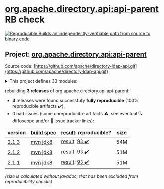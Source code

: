 [org.apache.directory.api:api-parent](https://central.sonatype.com/artifact/org.apache.directory.api/api-parent/2.1.3/versions) RB check
=======

[![Reproducible Builds](https://reproducible-builds.org/images/logos/rb.svg) an independently-verifiable path from source to binary code](https://reproducible-builds.org/)

## Project: [org.apache.directory.api:api-parent](https://central.sonatype.com/artifact/org.apache.directory.api/api-parent/2.1.3/versions)

Source code: [https://github.com/apache/directory-ldap-api.git](https://github.com/apache/directory-ldap-api.git)

<details><summary>This project defines 33 modules:</summary>

* [org.apache.directory.api:apache-ldap-api](https://central.sonatype.com/artifact/org.apache.directory.api/apache-ldap-api/2.1.3)
* [org.apache.directory.api:api-all](https://central.sonatype.com/artifact/org.apache.directory.api/api-all/2.1.3)
* [org.apache.directory.api:api-asn1-api](https://central.sonatype.com/artifact/org.apache.directory.api/api-asn1-api/2.1.3)
* [org.apache.directory.api:api-asn1-ber](https://central.sonatype.com/artifact/org.apache.directory.api/api-asn1-ber/2.1.3)
* [org.apache.directory.api:api-asn1-parent](https://central.sonatype.com/artifact/org.apache.directory.api/api-asn1-parent/2.1.3)
* [org.apache.directory.api:api-dsml-engine](https://central.sonatype.com/artifact/org.apache.directory.api/api-dsml-engine/2.1.3)
* [org.apache.directory.api:api-dsml-parent](https://central.sonatype.com/artifact/org.apache.directory.api/api-dsml-parent/2.1.3)
* [org.apache.directory.api:api-dsml-parser](https://central.sonatype.com/artifact/org.apache.directory.api/api-dsml-parser/2.1.3)
* [org.apache.directory.api:api-i18n](https://central.sonatype.com/artifact/org.apache.directory.api/api-i18n/2.1.3)
* [org.apache.directory.api:api-integ](https://central.sonatype.com/artifact/org.apache.directory.api/api-integ/2.1.3)
* [org.apache.directory.api:api-integ-osgi](https://central.sonatype.com/artifact/org.apache.directory.api/api-integ-osgi/2.1.3)
* [org.apache.directory.api:api-ldap-client-all](https://central.sonatype.com/artifact/org.apache.directory.api/api-ldap-client-all/2.1.3)
* [org.apache.directory.api:api-ldap-client-api](https://central.sonatype.com/artifact/org.apache.directory.api/api-ldap-client-api/2.1.3)
* [org.apache.directory.api:api-ldap-client-parent](https://central.sonatype.com/artifact/org.apache.directory.api/api-ldap-client-parent/2.1.3)
* [org.apache.directory.api:api-ldap-codec-core](https://central.sonatype.com/artifact/org.apache.directory.api/api-ldap-codec-core/2.1.3)
* [org.apache.directory.api:api-ldap-codec-parent](https://central.sonatype.com/artifact/org.apache.directory.api/api-ldap-codec-parent/2.1.3)
* [org.apache.directory.api:api-ldap-codec-standalone](https://central.sonatype.com/artifact/org.apache.directory.api/api-ldap-codec-standalone/2.1.3)
* [org.apache.directory.api:api-ldap-extras-aci](https://central.sonatype.com/artifact/org.apache.directory.api/api-ldap-extras-aci/2.1.3)
* [org.apache.directory.api:api-ldap-extras-codec](https://central.sonatype.com/artifact/org.apache.directory.api/api-ldap-extras-codec/2.1.3)
* [org.apache.directory.api:api-ldap-extras-codec-api](https://central.sonatype.com/artifact/org.apache.directory.api/api-ldap-extras-codec-api/2.1.3)
* [org.apache.directory.api:api-ldap-extras-parent](https://central.sonatype.com/artifact/org.apache.directory.api/api-ldap-extras-parent/2.1.3)
* [org.apache.directory.api:api-ldap-extras-sp](https://central.sonatype.com/artifact/org.apache.directory.api/api-ldap-extras-sp/2.1.3)
* [org.apache.directory.api:api-ldap-extras-trigger](https://central.sonatype.com/artifact/org.apache.directory.api/api-ldap-extras-trigger/2.1.3)
* [org.apache.directory.api:api-ldap-extras-util](https://central.sonatype.com/artifact/org.apache.directory.api/api-ldap-extras-util/2.1.3)
* [org.apache.directory.api:api-ldap-model](https://central.sonatype.com/artifact/org.apache.directory.api/api-ldap-model/2.1.3)
* [org.apache.directory.api:api-ldap-net-mina](https://central.sonatype.com/artifact/org.apache.directory.api/api-ldap-net-mina/2.1.3)
* [org.apache.directory.api:api-ldap-net-parent](https://central.sonatype.com/artifact/org.apache.directory.api/api-ldap-net-parent/2.1.3)
* [org.apache.directory.api:api-ldap-parent](https://central.sonatype.com/artifact/org.apache.directory.api/api-ldap-parent/2.1.3)
* [org.apache.directory.api:api-ldap-schema-converter](https://central.sonatype.com/artifact/org.apache.directory.api/api-ldap-schema-converter/2.1.3)
* [org.apache.directory.api:api-ldap-schema-data](https://central.sonatype.com/artifact/org.apache.directory.api/api-ldap-schema-data/2.1.3)
* [org.apache.directory.api:api-ldap-schema-parent](https://central.sonatype.com/artifact/org.apache.directory.api/api-ldap-schema-parent/2.1.3)
* [org.apache.directory.api:api-parent](https://central.sonatype.com/artifact/org.apache.directory.api/api-parent/2.1.3)
* [org.apache.directory.api:api-util](https://central.sonatype.com/artifact/org.apache.directory.api/api-util/2.1.3)
</details>

rebuilding **3 releases** of org.apache.directory.api:api-parent:
- **3** releases were found successfully **fully reproducible** (100% reproducible artifacts :heavy_check_mark:),
- 0 had issues (some unreproducible artifacts :warning:, see eventual :mag: diffoscope and/or :memo: issue tracker links):

| version | [build spec](/BUILDSPEC.md) | [result](https://reproducible-builds.org/docs/jvm/): reproducible? | size |
| -- | --------- | ------ | -- |
| [2.1.3](https://central.sonatype.com/artifact/org.apache.directory.api/api-parent/2.1.3/pom) | [mvn jdk8](api-2.1.3.buildspec) | [result](api-parent-2.1.3.buildinfo): [93 :heavy_check_mark: ](api-parent-2.1.3.buildcompare) | 54M |
| [2.1.2](https://central.sonatype.com/artifact/org.apache.directory.api/api-parent/2.1.2/pom) | [mvn jdk8](api-2.1.2.buildspec) | [result](api-parent-2.1.2.buildinfo): [93 :heavy_check_mark: ](api-parent-2.1.2.buildcompare) | 51M |
| [2.1.1](https://central.sonatype.com/artifact/org.apache.directory.api/api-parent/2.1.1/pom) | [mvn jdk8](api-2.1.1.buildspec) | [result](api-parent-2.1.1.buildinfo): [93 :heavy_check_mark: ](api-parent-2.1.1.buildcompare) | 51M |

<i>(size is calculated without javadoc, that has been excluded from reproducibility checks)</i>
